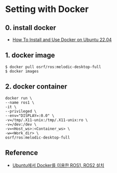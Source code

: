# Setting with Docker

## 0. install docker

- [How To Install and Use Docker on Ubuntu 22.04](https://www.digitalocean.com/community/tutorials/how-to-install-and-use-docker-on-ubuntu-22-04#step-1-installing-docker)


## 1. docker image
```commandline
$ docker pull osrf/ros:melodic-desktop-full
$ docker images
```

## 2. docker container

```commandline
docker run \
--name ros1 \
-it \
--privileged \
--env="DISPLAY=:0.0" \
-v=/tmp/.X11-unix:/tmp/.X11-unix:ro \
-v=/dev:/dev \
-v=<Host_ws>:<Container_ws> \
-w=<Work_dir> \
osrf/ros:melodic-desktop-full
```

## Reference

- [Ubuntu에서 Docker를 이용한 ROS1, ROS2 설치](https://with-rl.tistory.com/entry/Ubuntu%EC%97%90%EC%84%9C-Docker%EB%A5%BC-%EC%9D%B4%EC%9A%A9%ED%95%9C-ROS1-ROS2-%EC%84%A4%EC%B9%98)
